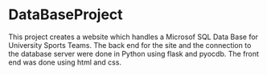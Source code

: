 # DataBaseProject
This project creates a website which handles a Microsof SQL Data Base for University Sports Teams.
The back end for the site and the connection to the database server were done in Python using flask and pyocdb.
The front end was done using html and css.
